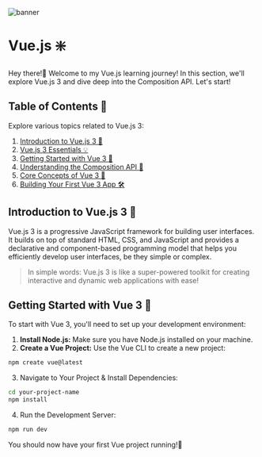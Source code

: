 ![banner](https://github.com/user-attachments/assets/5d21f6f9-e255-4a66-811f-7abb9f61979b)

# Vue.js ❇️
Hey there!👋 Welcome to my Vue.js learning journey! In this section, we'll explore Vue.js 3 and dive deep into the Composition API. Let's start!

## Table of Contents 📜
Explore various topics related to Vue.js 3:

1. [Introduction to Vue.js 3 🌟](#introduction-to-vuejs-3-)
2. [Vue.js 3 Essentials 💡](#vuejs-3-essentials-)
4. [Getting Started with Vue 3 🏁](#getting-started-with-vue-3-)
5. [Understanding the Composition API 🧩](#understanding-the-composition-api-)
6. [Core Concepts of Vue 3 🔑](#core-concepts-of-vue-3-)
7. [Building Your First Vue 3 App 🛠️](#building-your-first-vue-3-app-)

## Introduction to Vue.js 3 🌟

Vue.js 3 is a progressive JavaScript framework for building user interfaces. It builds on top of standard HTML, CSS, and JavaScript and provides a declarative and component-based programming model that helps you efficiently develop user interfaces, be they simple or complex.

> In simple words: Vue.js 3 is like a super-powered toolkit for creating interactive and dynamic web applications with ease!

## Getting Started with Vue 3 🏁

To start with Vue 3, you'll need to set up your development environment:

1. **Install Node.js:** Make sure you have Node.js installed on your machine.
2. **Create a Vue Project:** Use the Vue CLI to create a new project:
```bash
npm create vue@latest
```
3. Navigate to Your Project & Install Dependencies:
```bash
cd your-project-name
npm install
```
4. Run the Development Server:
```bash
npm run dev
```
You should now have your first Vue project running!🪼
